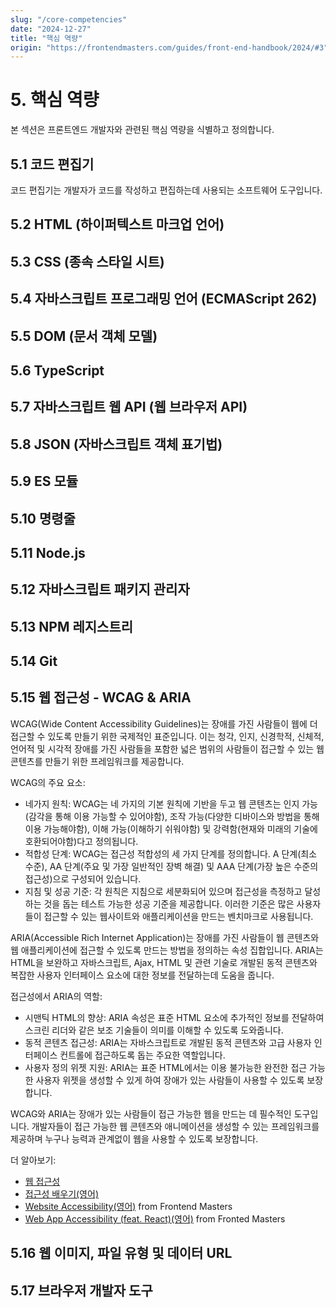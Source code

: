 ```yaml
---
slug: "/core-competencies"
date: "2024-12-27"
title: "핵심 역량"
origin: "https://frontendmasters.com/guides/front-end-handbook/2024/#3"
---
```


# 5. 핵심 역량

본 섹션은 프론트엔드 개발자와 관련된 핵심 역량을 식별하고 정의합니다.

## 5.1 코드 편집기

코드 편집기는 개발자가 코드를 작성하고 편집하는데 사용되는 소프트웨어 도구입니다.

## 5.2 HTML (하이퍼텍스트 마크업 언어)

## 5.3 CSS (종속 스타일 시트)

## 5.4 자바스크립트 프로그래밍 언어 (ECMAScript 262)

## 5.5 DOM (문서 객체 모델)

## 5.6 TypeScript

## 5.7 자바스크립트 웹 API (웹 브라우저 API)

## 5.8 JSON (자바스크립트 객체 표기법)

## 5.9 ES 모듈

## 5.10 명령줄

## 5.11 Node.js

## 5.12 자바스크립트 패키지 관리자

## 5.13 NPM 레지스트리

## 5.14 Git

## 5.15 웹 접근성 - WCAG & ARIA

WCAG(Wide Content Accessibility Guidelines)는 장애를 가진 사람들이 웹에 더 접근할 수 있도록 만들기 위한 국제적인 표준입니다. 이는 청각, 인지, 신경학적, 신체적, 언어적 및 시각적 장애를 가진 사람들을 포함한 넓은 범위의 사람들이 접근할 수 있는 웹 콘텐츠를 만들기 위한 프레임워크를 제공합니다.

WCAG의 주요 요소:

- 네가지 원칙: WCAG는 네 가지의 기본 원칙에 기반을 두고 웹 콘텐츠는 인지 가능(감각을 통해 이용 가능할 수 있어야함), 조작 가능(다양한 디바이스와 방법을 통해 이용 가능해야함), 이해 가능(이해하기 쉬워야함) 및 강력함(현재와 미래의 기술에 호환되어야함)다고 정의됩니다.
- 적합성 단계: WCAG는 접근성 적합성의 세 가지 단계를 정의합니다. A 단계(최소 수준), AA 단계(주요 및 가장 일반적인 장벽 해결) 및 AAA 단계(가장 높은 수준의 접근성)으로 구성되어 있습니다.
- 지침 및 성공 기준: 각 원칙은 지침으로 세분화되어 있으며 접근성을 측정하고 달성하는 것을 돕는 테스트 가능한 성공 기준을 제공합니다. 이러한 기준은 많은 사용자들이 접근할 수 있는 웹사이트와 애플리케이션을 만드는 벤치마크로 사용됩니다.

ARIA(Accessible Rich Internet Application)는 장애를 가진 사람들이 웹 콘텐츠와 웹 애플리케이션에 접근할 수 있도록 만드는 방법을 정의하는 속성 집합입니다. ARIA는 HTML을 보완하고 자바스크립트, Ajax, HTML 및 관련 기술로 개발된 동적 콘텐츠와 복잡한 사용자 인터페이스 요소에 대한 정보를 전달하는데 도움을 줍니다.

접근성에서 ARIA의 역할:

- 시맨틱 HTML의 향상: ARIA 속성은 표준 HTML 요소에 추가적인 정보를 전달하여 스크린 리더와 같은 보조 기술들이 의미를 이해할 수 있도록 도와줍니다.
- 동적 콘텐츠 접근성: ARIA는 자바스크립트로 개발된 동적 콘텐츠와 고급 사용자 인터페이스 컨트롤에 접근하도록 돕는 주요한 역할입니다.
- 사용자 정의 위젯 지원: ARIA는 표준 HTML에서는 이용 불가능한 완전한 접근 가능한 사용자 위젯을 생성할 수 있게 하여 장애가 있는 사람들이 사용할 수 있도록 보장합니다.

WCAG와 ARIA는 장애가 있는 사람들이 접근 가능한 웹을 만드는 데 필수적인 도구입니다. 개발자들이 접근 가능한 웹 콘텐츠와 애니메이션을 생성할 수 있는 프레임워크를 제공하며 누구나 능력과 관계없이 웹을 사용할 수 있도록 보장합니다.

더 알아보기:

- [웹 접근성](https://developer.mozilla.org/ko/docs/Web/Accessibility)
- [접근성 배우기(영어)](https://web.dev/learn/accessibility)
- [Website Accessibility(영어)](https://frontendmasters.com/courses/accessibility-v2/?utm_source=guides&utm_medium=website&utm_campaign=feh2024) from Frontend Masters
- [Web App Accessibility (feat. React)(영어)](https://frontendmasters.com/courses/react-accessibility/?utm_source=guides&utm_medium=website&utm_campaign=feh2024) from Fronted Masters

## 5.16 웹 이미지, 파일 유형 및 데이터 URL

## 5.17 브라우저 개발자 도구

